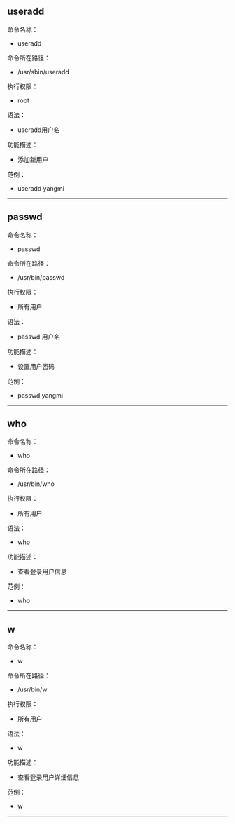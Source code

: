 ## useradd
命令名称：
* useradd
 
命令所在路径：
* /usr/sbin/useradd

执行权限：
* root

语法：
* useradd用户名

功能描述：
* 添加新用户

范例：
* useradd yangmi

----
## passwd
命令名称：
* passwd

命令所在路径：
* /usr/bin/passwd

执行权限：
* 所有用户

语法：
* passwd 用户名

功能描述：
* 设置用户密码

范例：
* passwd yangmi

----
## who
命令名称：
* who

命令所在路径：
* /usr/bin/who

执行权限：
* 所有用户

语法：
* who

功能描述：
* 查看登录用户信息

范例：
* who

----
## w
命令名称：
* w

命令所在路径：
* /usr/bin/w

执行权限：
* 所有用户

语法：
* w

功能描述：
* 查看登录用户详细信息

范例：
* w

----